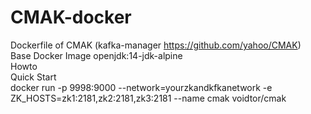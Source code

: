 # CMAK-docker
Dockerfile of  CMAK (kafka-manager https://github.com/yahoo/CMAK)  
Base Docker Image  openjdk:14-jdk-alpine  
Howto   
Quick Start  
docker run -p 9998:9000 --network=yourzkandkfkanetwork -e ZK_HOSTS=zk1:2181,zk2:2181,zk3:2181 --name cmak voidtor/cmak



